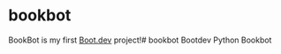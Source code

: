 # bookbot

BookBot is my first [Boot.dev](https://www.boot.dev) project!# bookbot
Bootdev Python Bookbot
